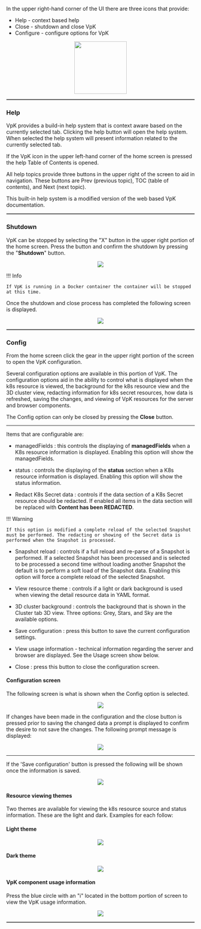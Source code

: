 
In the upper right-hand corner of the UI there are three icons that provide:

- Help - context based help
- Close - shutdown and close VpK
- Configure - configure options for VpK

<p align="center">
  <img style="float: center;" src="https://raw.githubusercontent.com/k8svisual/vpk-docs/master/docs/images/help_close_config.png" width="140">
</p>

<hr style="border:1px solid #aaaaaa">

### Help

VpK provides a build-in help system that is context aware based on the currently selected tab. Clicking the help button will open the help system. When selected the help system will present information related to the currently selected tab.  

If the VpK icon in the upper left-hand corner of the home screen is pressed the help Table of Contents is opened.  

All help topics provide three buttons in the upper right of the screen to aid in navigation.  These buttons are Prev (previous topic), TOC (table of contents), and Next (next topic).  

This built-in help system is a modified version of the web based VpK documentation.

<hr style="border:1px solid #aaaaaa">

### Shutdown

VpK can be stopped by selecting the "X" button in the upper right portion of the home screen.  Press the button and confirm the shutdown by pressing the "__Shutdown__" button.

<p align="center">
  <img style="float: center;" src="https://raw.githubusercontent.com/k8svisual/vpk-docs/master/docs/images/ui_shutdown_confirm.png">
</p>

!!! Info

    If VpK is running in a Docker container the container will be stopped at this time.

Once the shutdown and close process has completed the following screen is displayed.

<p align="center">
  <img style="float: center;" src="https://raw.githubusercontent.com/k8svisual/vpk-docs/master/docs/images/ui_shutdown_complete.png">
</p>

<hr style="border:1px solid #aaaaaa">

### Config

From the home screen click the gear in the upper right portion of the screen to open the VpK configuration.   

Several configuration options are available in this portion of VpK.  The configuration options aid in the ability to control what is displayed when the k8s resource is viewed, the background for the k8s resource view and the 3D cluster view, 
redacting information for k8s secret resources, how data is refreshed, saving the changes, and viewing of VpK resources for the server and browser components.  

The Config option can only be closed by pressing the __Close__ button.

---

Items that are configurable are:

- managedFields : this controls the displaying of __managedFields__ when a K8s resource information is displayed.  Enabling this 
option will show the managedFields.

- status : controls the displaying of the __status__ section when a K8s resource information is displayed.  Enabling this 
option will show the status information.

- Redact K8s Secret data : controls if the data section of a K8s Secret resource should be redacted. If enabled all items in the 
data section will be replaced with __Content has been REDACTED__.  

!!! Warning

    If this option is modified a complete reload of the selected Snapshot must be performed. The redacting or showing of the Secret data is performed when the Snapshot is processed.

- Snapshot reload : controls if a full reload and re-parse of a Snapshot is performed.  If a selected Snapshot has been processed and is selected to be processed a second time without loading another Snapshot the default is to perform a soft load of the Snapshot data. Enabling this option will force a complete reload of the selected Snapshot.   

- View resource theme : controls if a light or dark background is used when viewing the detail resource data in YAML format.


- 3D cluster background : controls the background that is shown in the Cluster tab 3D view.  Three options: Grey, Stars, and Sky are the available options.

- Save configuration : press this button to save the current configuration settings.

- View usage information - technical information regarding the server and browser are displayed.  See the Usage screen show below.

- Close : press this button to close the configuration screen.


#### Configuration screen

The following screen is what is shown when the Config option is selected.

<p align="center">
  <img style="float: center;" src="https://raw.githubusercontent.com/k8svisual/vpk-docs/master/docs/images/config.png">
</p>

If changes have been made in the configuration and the close button is pressed prior to saving the changed data a prompt is displayed to confirm the desire to not save the changes.  The following prompt message is displayed:

<p align="center">
  <img style="float: center;" src="https://raw.githubusercontent.com/k8svisual/vpk-docs/master/docs/images/config_action.png">
</p>

---

If the 'Save configuration' button is pressed the following will be shown once the information is saved.

<p align="center">
  <img style="float: center;" src="https://raw.githubusercontent.com/k8svisual/vpk-docs/master/docs/images/config_confirm.png">
</p>

#### Resource viewing themes

Two themes are available for viewing the k8s resource source and status information.  These are the light and dark.  Examples
for each follow:

#### Light theme

<p align="center">
  <img style="float: center;" src="https://raw.githubusercontent.com/k8svisual/vpk-docs/master/docs/images/resource_light.png">
</p>

#### Dark theme

<p align="center">
  <img style="float: center;" src="https://raw.githubusercontent.com/k8svisual/vpk-docs/master/docs/images/resource_dark.png">
</p>

#### VpK component usage information

Press the blue circle with an "i" located in the bottom portion of screen to view the VpK usage information.

<p align="center">
  <img style="float: center;" src="https://raw.githubusercontent.com/k8svisual/vpk-docs/master/docs/images/about.png">
</p>

<hr style="border:1px solid #aaaaaa">
